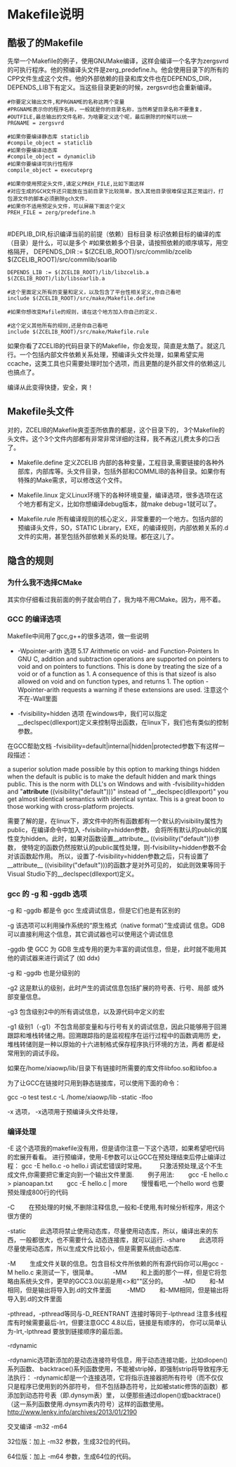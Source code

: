 # Makefile说明

## 酷极了的Makefile
先举一个Makefile的例子，使用GNUMake编译，这样会编译一个名字为zergsvrd的可执行程序。他的预编译头文件是zerg\_predefine.h。他会使用目录下的所有的CPP文件生成这个文件。他的外部依赖的目录和库文件也在DEPENDS\_DIR，DEPENDS\_LIB下有定义。当这些目录更新的时候，zergsvrd也会重新编译。

    #你要定义输出文件,和PRGNAME的名称这两个变量
    #PRGNAME表示你的程序名称，一般就是你的目录名称，当然希望目录名称不要重复，
    #OUTFILE,最总输出的文件名称，为啥要定义这个呢，最后删除的时候可以统一
    PRGNAME = zergsvrd
    
    #如果你要编译静态库 staticlib
    #compile_object = staticlib
    #如果你要编译动态库
    #compile_object = dynamiclib
    #如果你要编译可执行性程序
    compile_object = executeprg
    
    #如果你使用预定头文件,请定义PREH_FILE,比如下面这样
    #对应生成的GCH文件还只能放在当前目录下比较简单，放入其他目录很难保证其正常运行，打包源文件的脚本必须删除gch文件.
    #如果你不适用预定头文件，可以屏蔽下面这个定义
    PREH_FILE = zerg/predefine.h


​    
    #DEPLIB_DIR,标识编译当前的前提（依赖）目标目录  标识依赖目标的编译的库（目录）是什么，可以是多个
    #如果依赖多个目录，请按照依赖的顺序填写，用空格隔开，
    DEPENDS_DIR := $(ZCELIB_ROOT)/src/commlib/zcelib  $(ZCELIB_ROOT)/src/commlib/soarlib 
    
    DEPENDS_LIB := $(ZCELIB_ROOT)/lib/libzcelib.a  $(ZCELIB_ROOT)/lib/libsoarlib.a
    
    #这个里面定义所有的变量和定义，以及包含了平台性相关定义,你自己看吧
    include $(ZCELIB_ROOT)/src/make/Makefile.define
    
    #如果你想改变Mafile的规则，请在这个地方加入你自己的定义.
    
    #这个定义其他所有的规则,还是你自己看吧
    include $(ZCELIB_ROOT)/src/make/Makefile.rule



如果你看了ZCELIB的代码目录下的Makefile，你会发现，简直是太酷了。就这几行。一个包括内部文件依赖关系处理，预编译头文件处理，如果希望实用ccache，这类工具也只需要处理时加个选项，而且更酷的是外部文件的依赖这儿也搞点了。

编译从此变得快捷，安全，爽！

## Makefile头文件
对的，ZCELIB的Makefile爽歪歪所依靠的都是，这个目录下的， 3个Makefile的头文件。这个3个文件内部都有非常非常详细的注释，我不再这儿费太多的口舌了。

- Makefile.define 定义ZCELIB 内部的各种变量，工程目录,需要链接的各种外部库，内部库等。头文件目录，包括外部和COMMLIB的各种目录。如果你有特殊的Make需求，可以修改这个文件。

- Makefile.linux 定义Linux环境下的各种环境变量，编译选项，很多选项在这个地方都有定义，比如你想编译debug版本，就make debug=1就可以了。

- Makefile.rule 所有编译规则的核心定义，非常重要的一个地方。包括内部的预编译头文件，SO，STATIC Library，EXE，的编译规则，内部依赖关系的.d文件的实用，甚至包括外部依赖关系的处理。都在这儿了。

## 隐含的规则

### 为什么我不选择CMake
其实你仔细看过我前面的例子就会明白了，我为啥不用CMake。因为，用不着。

### GCC 的编译选项

Makefile中间用了gcc,g++的很多选项，做一些说明


- -Wpointer-arith 选项
5.17 Arithmetic on void- and Function-Pointers
In GNU C, addition and subtraction operations are supported on pointers to void and on pointers to functions.
This is done by treating the size of a void or of a function as 1.
A consequence of this is that sizeof is also allowed on void and on function types, and returns 1.
The option -Wpointer-arith requests a warning if these extensions are used.
注意这个不在-Wall里面



- -fvisibility=hidden 选项
在windows中，我们可以指定__declspec(dllexport)定义来控制导出函数，在linux下，我们也有类似的控制参数。

在GCC帮助文档 -fvisibility=default|internal|hidden|protected参数下有这样一段描述：

a superior solution made possible by this option to marking things 
hidden when the default is public is to make the default hidden and 
mark things public. This is the norm with DLL's on Windows and with 
-fvisibility=hidden and "__attribute__ ((visibility("default")))" 
instead of "__declspec(dllexport)" you get almost identical semantics 
with identical syntax. This is a great boon to those working with cross-platform projects.

需要了解的是，在linux下，源文件中的所有函数都有一个默认的visibility属性为public，在编译命令中加入 -fvisibility=hidden参数，
会将所有默认的public的属性变为hidden。此时，如果对函数设置__attribute__ ((visibility("default")))参数，
使特定的函数仍然按默认的public属性处理，则-fvisibility=hidden参数不会对该函数起作用。
所以，设置了-fvisibility=hidden参数之后，只有设置了__attribute__ ((visibility("default")))的函数才是对外可见的，
如此则效果等同于Visual Studio下的__declspec(dllexport)定义。




### gcc 的 -g 和 -ggdb 选项

-g 和 -ggdb 都是令 gcc 生成调试信息，但是它们也是有区别的

-g
该选项可以利用操作系统的“原生格式（native format）”生成调试
信息。GDB 可以直接利用这个信息，其它调试器也可以使用这个调试信息

-ggdb
使 GCC 为 GDB 生成专用的更为丰富的调试信息，但是，此时就不能用其
他的调试器来进行调试了 (如 ddx)

-g 和 -ggdb 也是分级别的

-g2
这是默认的级别，此时产生的调试信息包括扩展的符号表、行号、局部
或外部变量信息。

-g3
包含级别2中的所有调试信息，以及源代码中定义的宏

-g1
级别1（-g1）不包含局部变量和与行号有关的调试信息，因此只能够用于回溯
跟踪和堆栈转储之用。回溯跟踪指的是监视程序在运行过程中的函数调用历
史，堆栈转储则是一种以原始的十六进制格式保存程序执行环境的方法，两者
都是经常用到的调试手段。

如果在/home/xiaowp/lib/目录下有链接时所需要的库文件libfoo.so和libfoo.a

为了让GCC在链接时只用到静态链接库，可以使用下面的命令：

gcc -o test test.c -L /home/xiaowp/lib -static -lfoo


-x 选项，
-x选项用于预编译头文件处理，

### 编译处理
-E
这个选项我的makefile没有用，但是请你注意一下这个选项，如果希望吧代码的宏展开看看。
进行预编译，使用-E参数可以让GCC在预处理结束后停止编译过程：
gcc -E hello.c -o hello.i
调试宏错误时常用。
　　只激活预处理,这个不生成文件,你需要把它重定向到一个输出文件里面. 
　　例子用法: 
　　gcc -E hello.c > pianoapan.txt 
　　gcc -E hello.c | more 
　　慢慢看吧,一个hello word 也要预处理成800行的代码 

-C 
　　在预处理的时候,不删除注释信息,一般和-E使用,有时候分析程序，用这个很方便的

-static 
　　此选项将禁止使用动态库，尽量使用动态库，所以，编译出来的东西，一般都很大，也不需要什么 
动态连接库，就可以运行. 
-share 
　　此选项将尽量使用动态库，所以生成文件比较小，但是需要系统由动态库. 



-M 
　　生成文件关联的信息。包含目标文件所依赖的所有源代码你可以用gcc -M hello.c 
来测试一下，很简单。 
　　 
-MM 
　　和上面的那个一样，但是它将忽略由系统头文件，更早的GCC3.0以前是用<>和""区分的。
　　 
-MD 
　　和-M相同，但是输出将导入到.d的文件里面 
　　 
-MMD 
　　和-MM相同，但是输出将导入到.d的文件里面 

-pthread，-pthread等同与-D_REENTRANT 连接时等同于-lpthread
注意多线程库有时候需要最后-lrt，但要注意GCC 4.8以后，链接是有顺序的，
你可以简单认为-lrt,-lpthread 要放到链接顺序的最后面。

-rdynamic 

-rdynamic选项新添加的是动态连接符号信息，用于动态连接功能，比如dlopen()系列函数、
backtrace()系列函数使用，不能被strip掉，即强制strip将导致程序无法执行：
-rdynamic却是一个连接选项，它将指示连接器把所有符号（而不仅仅只是程序已使用到的外部符号，
但不包括静态符号，比如被static修饰的函数）都添加到动态符号表（即.dynsym表）里，
以便那些通过dlopen()或backtrace()（这一系列函数使用.dynsym表内符号）这样的函数使用。
http://www.lenky.info/archives/2013/01/2190

交叉编译 -m32 -m64

32位版：加上 -m32 参数，生成32位的代码。

64位版：加上 -m64 参数，生成64位的代码。
